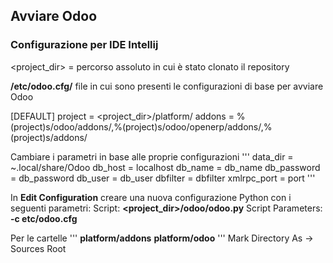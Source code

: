 ## Avviare Odoo

### Configurazione per IDE Intellij

<project_dir> = percorso assoluto in cui è stato clonato il repository

**/etc/odoo.cfg/** file in cui sono presenti le configurazioni di base per avviare Odoo

[DEFAULT]
project = <project_dir>/platform/
addons = %(project)s/odoo/addons/,%(project)s/odoo/openerp/addons/,%(project)s/addons/

Cambiare i parametri in base alle proprie configurazioni
'''
data_dir = ~.local/share/Odoo
db_host = localhost
db_name = db_name
db_password = db_password
db_user = db_user
dbfilter = dbfilter
xmlrpc_port = port
'''

In **Edit Configuration** creare una nuova configurazione Python con i seguenti parametri:
Script: **<project_dir>/odoo/odoo.py**
Script Parameters: **-c etc/odoo.cfg**


Per le cartelle 
'''
**platform/addons** 
**platform/odoo** 
'''
Mark Directory As -> Sources Root
